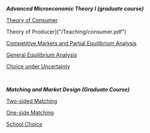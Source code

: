 ***Advanced Microeconomic Theory I (graduate course)***



[Theory of Consumer]("/Teaching/consumer.pdf")  

Theory of Producer]("/Teaching/consumer.pdf")  

[Competitive Markets and Partial Equilibrium Analysis]("/Teaching/consumer.pdf")  

[General Equilibrium Analysis]("/Teaching/consumer.pdf")  

[Choice under Uncertainty]("/Teaching/consumer.pdf")		 	

​			 			 		

***Matching and Market Design (Graduate Course)*** 



[Two-sided Matching]("/Teaching/consumer.pdf")  

[One-side Matching]("/Teaching/consumer.pdf")  

[School Choice]("/Teaching/consumer.pdf")










